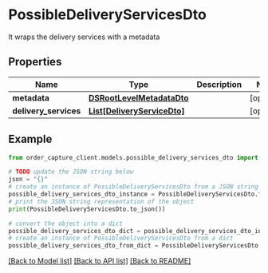 # PossibleDeliveryServicesDto

It wraps the delivery services with a metadata

## Properties

Name | Type | Description | Notes
------------ | ------------- | ------------- | -------------
**metadata** | [**DSRootLevelMetadataDto**](DSRootLevelMetadataDto.md) |  | [optional] 
**delivery_services** | [**List[DeliveryServiceDto]**](DeliveryServiceDto.md) |  | [optional] 

## Example

```python
from order_capture_client.models.possible_delivery_services_dto import PossibleDeliveryServicesDto

# TODO update the JSON string below
json = "{}"
# create an instance of PossibleDeliveryServicesDto from a JSON string
possible_delivery_services_dto_instance = PossibleDeliveryServicesDto.from_json(json)
# print the JSON string representation of the object
print(PossibleDeliveryServicesDto.to_json())

# convert the object into a dict
possible_delivery_services_dto_dict = possible_delivery_services_dto_instance.to_dict()
# create an instance of PossibleDeliveryServicesDto from a dict
possible_delivery_services_dto_from_dict = PossibleDeliveryServicesDto.from_dict(possible_delivery_services_dto_dict)
```
[[Back to Model list]](../README.md#documentation-for-models) [[Back to API list]](../README.md#documentation-for-api-endpoints) [[Back to README]](../README.md)


